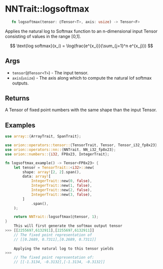 # NNTrait::logsoftmax

```rust 
   fn logsoftmax(tensor: @Tensor<T>, axis: usize) -> Tensor<F>
```

Applies the natural log to Softmax function to an n-dimensional input Tensor consisting of values in the range \[0,1].

$$
\text{log softmax}(x_i) = \log(frac{e^{x_i}}{\sum_{j=1}^n e^{x_j}})
$$

## Args

* `tensor`(`@Tensor<T>`) - The input tensor.
* `axis`(`usize`) - The axis along which to compute the natural lof softmax outputs.

## Returns

A Tensor of fixed point numbers with the same shape than the input Tensor.

## Examples

```rust
use array::{ArrayTrait, SpanTrait};

use orion::operators::tensor::{TensorTrait, Tensor, Tensor_i32_fp8x23};
use orion::operators::nn::{NNTrait, NN_i32_fp8x23};
use orion::numbers::{i32, FP8x23, IntegerTrait};

fn logsoftmax_example() -> Tensor<FP8x23> {
    let tensor = TensorTrait::<i32>::new(
        shape: array![2, 2].span(),
        data: array![
            IntegerTrait::new(0, false),
            IntegerTrait::new(1, false),
            IntegerTrait::new(2, false),
            IntegerTrait::new(3, false),
        ]
            .span(),
    );

    return NNTrait::logsoftmax(@tensor, 1);
}
    This will first generate the softmax output tensor
>>> [[2255697,6132911],[2255697,6132911]]
    // The fixed point representation of
    // [[0.2689, 0.7311],[0.2689, 0.7311]]
    
    Applying the natural log to this tensor yields
>>> 
    // The fixed point representation of:
    // [[-1.3134, -0.3132],[-1.3134, -0.3132]]
```
